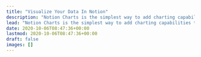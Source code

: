 ```yaml
---
title: "Visualize Your Data In Notion"
description: "Notion Charts is the simplest way to add charting capabilities to your Notiont Workspaces and Databases"
lead: "Notion Charts is the simplest way to add charting capabilities to your Notiont Workspaces and Databases"
date: 2020-10-06T08:47:36+00:00
lastmod: 2020-10-06T08:47:36+00:00
draft: false
images: []
---
```

